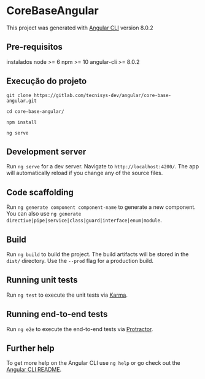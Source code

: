 # CoreBaseAngular

This project was generated with [Angular CLI](https://github.com/angular/angular-cli) version 8.0.2

## Pre-requisitos

instalados node >= 6
npm >= 10
angular-cli >= 8.0.2

## Execução do projeto

`git clone https://gitlab.com/tecnisys-dev/angular/core-base-angular.git`

`cd core-base-angular/`

`npm install`

`ng serve`

## Development server

Run `ng serve` for a dev server. Navigate to `http://localhost:4200/`. The app will automatically reload if you change any of the source files.

## Code scaffolding

Run `ng generate component component-name` to generate a new component. You can also use `ng generate directive|pipe|service|class|guard|interface|enum|module`.

## Build

Run `ng build` to build the project. The build artifacts will be stored in the `dist/` directory. Use the `--prod` flag for a production build.

## Running unit tests

Run `ng test` to execute the unit tests via [Karma](https://karma-runner.github.io).

## Running end-to-end tests

Run `ng e2e` to execute the end-to-end tests via [Protractor](http://www.protractortest.org/).

## Further help

To get more help on the Angular CLI use `ng help` or go check out the [Angular CLI README](https://github.com/angular/angular-cli/blob/master/README.md).
